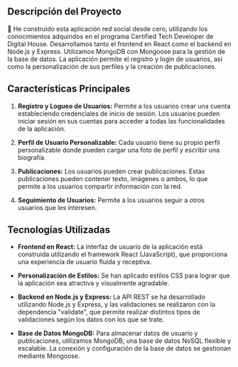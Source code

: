 ## Descripción del Proyecto

🚀 He construido esta aplicación red social desde cero, utilizando los conocimientos adquiridos en el programa Certified Tech Developer de Digital House. Desarrollamos tanto el frontend en React como el backend en Node.js y Express. Utilizamos MongoDB con Mongoose para la gestión de la base de datos. La aplicación permite el registro y login de usuarios, así como la personalización de sus perfiles y la creación de publicaciones.

## Características Principales

1. **Registro y Logueo de Usuarios:** Permite a los usuarios crear una cuenta estableciendo credenciales de inicio de sesión. Los usuarios pueden iniciar sesión en sus cuentas para acceder a todas las funcionalidades de la aplicación.

2. **Perfil de Usuario Personalizable:** Cada usuario tiene su propio perfil personalizable donde pueden cargar una foto de perfil y escribir una biografía.

3. **Publicaciones:** Los usuarios pueden crear publicaciones. Estas publicaciones pueden contener texto, imágenes o ambos, lo que permite a los usuarios compartir información con la red.

4. **Seguimiento de Usuarios:** Permite a los usuarios seguir a otros usuarios que les interesen.

## Tecnologías Utilizadas

- **Frontend en React:** La interfaz de usuario de la aplicación está construida utilizando el framework React (JavaScript), que proporciona una experiencia de usuario fluida y receptiva.

- **Personalización de Estilos:** Se han aplicado estilos CSS para lograr que la aplicación sea atractiva y visualmente agradable.

- **Backend en Node.js y Express:** La API REST se ha desarrollado utilizando Node.js y Express, y las validaciones se realizaron con la dependencia "validate", que permite realizar distintos tipos de validaciones según los datos con los que se trate.

- **Base de Datos MongoDB:** Para almacenar datos de usuario y publicaciones, utilizamos MongoDB, una base de datos NoSQL flexible y escalable. La conexión y configuración de la base de datos se gestionan mediante Mongoose.
